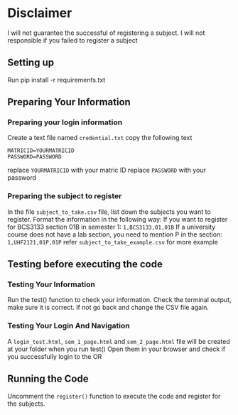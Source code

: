 
# Disclaimer
I will not guarantee the successful of registering a subject.
I will not responsible if you failed to register a subject

## Setting up
Run pip install -r requirements.txt

## Preparing Your Information
### Preparing your login information
Create a text file named `credential.txt`
copy the following text
```
MATRICID=YOURMATRICID
PASSWORD=PASSWORD
```
replace `YOURMATRICID` with your matric ID
replace `PASSWORD` with your password

### Preparing the subject to register
In the file `subject_to_take.csv` file, list down the subjects you want to register.
Format the information in the following way:
If you want to register for BCS3133 section 01B in semester 1:
`1,BCS3133,01,01B`
If a university course does not have a lab section, you need to mention P in the section:
`1,UHF2121,01P,01P`
refer `subject_to_take_example.csv` for more example  

## Testing before executing the code
### Testing Your Information
Run the test() function to check your information.
Check the terminal output, make sure it is correct.
If not go back and change the CSV file again.

### Testing Your Login And Navigation  
A `login_test.html`, `sem_1_page.html` and `sem_2_page.html` file will be created at your folder when you run test()
Open them in your browser and check if you successfully login to the OR

## Running the Code
Uncomment the `register()` function to execute the code and register for the subjects.
